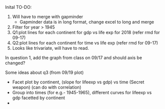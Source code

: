 Inital TO-DO:
1. Will have to merge with gapminder
    - Gapminder data is in long format, change excel to long and merge
2. Filter for year > 1945
3. Q1:plot lines for each continent for gdp vs life exp for 2018 (refer rmd for 09-17)
4. Q2:plot lines for each continent for time vs life exp (refer rmd for 09-17)
5. Looks like trivariate, will have to read.

In question 1, add the graph from class on 09/17 and should axis be changed?

Some ideas about q3 (from 09/19 plot)
- Facet plot by continent, (slope for lifeexp vs gdp) vs time (Secret weapon) (can do with correlation)
- Group into times (for e.g.- 1945-1965), different curves for lifeexp vs gdp facetted by continent
- 
